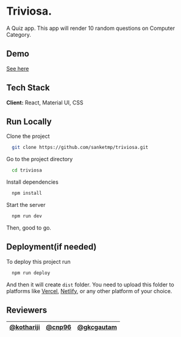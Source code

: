 # Triviosa.

A Quiz app. This app will render 10 random questions on Computer Category.

## Demo

[See here](https://trivio-sa.netlify.app/)

## Tech Stack

**Client:** React, Material UI, CSS

## Run Locally

Clone the project

```bash
  git clone https://github.com/sanketmp/triviosa.git
```

Go to the project directory

```bash
  cd triviosa
```

Install dependencies

```bash
  npm install
```

Start the server

```bash
  npm run dev
```

Then, good to go.

## Deployment(if needed)

To deploy this project run

```bash
  npm run deploy
```

And then it will create `dist` folder. You need to upload this folder to platforms like [Vercel](https://vercel.com/), [Netlify](https://www.netlify.com), or any other platform of your choice.

## Reviewers

| [@kothariji](https://www.github.com/kothariji) | [@cnp96](https://www.github.com/cnp96) | [@gkcgautam](https://www.github.com/gkcgautam) |
| ---------------------------------------------- | -------------------------------------- | ---------------------------------------------- |
